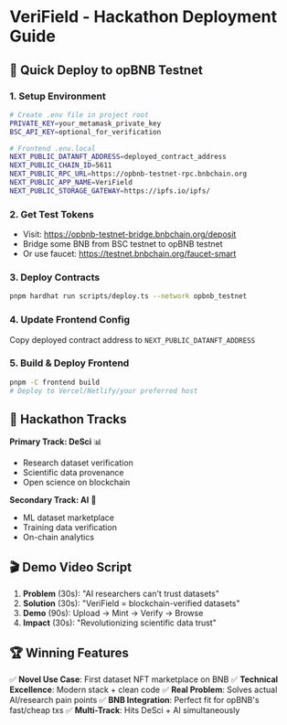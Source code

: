# VeriField - Hackathon Deployment Guide

## 🚀 Quick Deploy to opBNB Testnet

### 1. Setup Environment
```bash
# Create .env file in project root
PRIVATE_KEY=your_metamask_private_key
BSC_API_KEY=optional_for_verification

# Frontend .env.local
NEXT_PUBLIC_DATANFT_ADDRESS=deployed_contract_address
NEXT_PUBLIC_CHAIN_ID=5611
NEXT_PUBLIC_RPC_URL=https://opbnb-testnet-rpc.bnbchain.org
NEXT_PUBLIC_APP_NAME=VeriField
NEXT_PUBLIC_STORAGE_GATEWAY=https://ipfs.io/ipfs/
```

### 2. Get Test Tokens
- Visit: https://opbnb-testnet-bridge.bnbchain.org/deposit
- Bridge some BNB from BSC testnet to opBNB testnet
- Or use faucet: https://testnet.bnbchain.org/faucet-smart

### 3. Deploy Contracts
```bash
pnpm hardhat run scripts/deploy.ts --network opbnb_testnet
```

### 4. Update Frontend Config
Copy deployed contract address to `NEXT_PUBLIC_DATANFT_ADDRESS`

### 5. Build & Deploy Frontend
```bash
pnpm -C frontend build
# Deploy to Vercel/Netlify/your preferred host
```

## 🎯 Hackathon Tracks

**Primary Track: DeSci** 📊
- Research dataset verification
- Scientific data provenance
- Open science on blockchain

**Secondary Track: AI** 🤖  
- ML dataset marketplace
- Training data verification
- On-chain analytics

## 🎬 Demo Video Script

1. **Problem** (30s): "AI researchers can't trust datasets"
2. **Solution** (30s): "VeriField = blockchain-verified datasets"
3. **Demo** (90s): Upload → Mint → Verify → Browse
4. **Impact** (30s): "Revolutionizing scientific data trust"

## 🏆 Winning Features

✅ **Novel Use Case**: First dataset NFT marketplace on BNB
✅ **Technical Excellence**: Modern stack + clean code
✅ **Real Problem**: Solves actual AI/research pain points
✅ **BNB Integration**: Perfect fit for opBNB's fast/cheap txs
✅ **Multi-Track**: Hits DeSci + AI simultaneously
